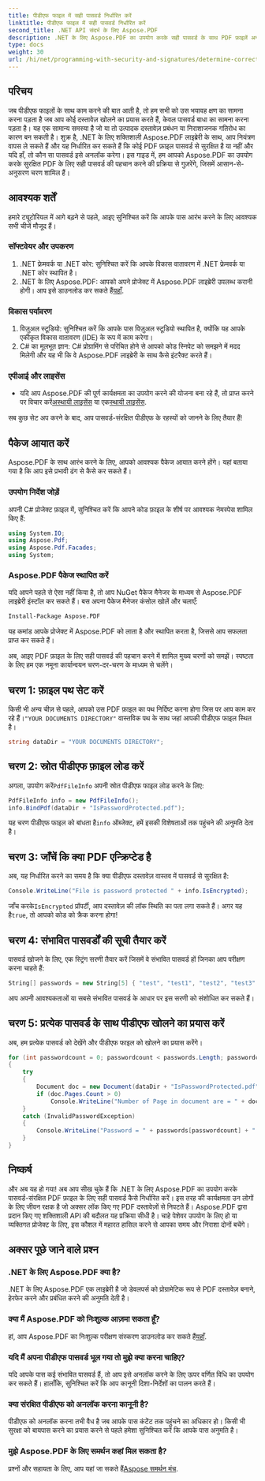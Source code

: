 ```yaml
---
title: पीडीएफ फाइल में सही पासवर्ड निर्धारित करें
linktitle: पीडीएफ फाइल में सही पासवर्ड निर्धारित करें
second_title: .NET API संदर्भ के लिए Aspose.PDF
description: .NET के लिए Aspose.PDF का उपयोग करके सही पासवर्ड के साथ PDF फ़ाइलें अनलॉक करें। आसानी से सही पासवर्ड की पहचान करना सीखें।
type: docs
weight: 30
url: /hi/net/programming-with-security-and-signatures/determine-correct-password/
---
```

## परिचय

जब पीडीएफ फाइलों के साथ काम करने की बात आती है, तो हम सभी को उस भयावह क्षण का सामना करना पड़ता है जब आप कोई दस्तावेज़ खोलने का प्रयास करते हैं, केवल पासवर्ड बाधा का सामना करना पड़ता है। यह एक सामान्य समस्या है जो या तो उत्पादक दस्तावेज़ प्रबंधन या निराशाजनक गतिरोध का कारण बन सकती है। शुक्र है, .NET के लिए शक्तिशाली Aspose.PDF लाइब्रेरी के साथ, आप नियंत्रण वापस ले सकते हैं और यह निर्धारित कर सकते हैं कि कोई PDF फ़ाइल पासवर्ड से सुरक्षित है या नहीं और यदि हाँ, तो कौन सा पासवर्ड इसे अनलॉक करेगा। इस गाइड में, हम आपको Aspose.PDF का उपयोग करके सुरक्षित PDF के लिए सही पासवर्ड की पहचान करने की प्रक्रिया से गुज़रेंगे, जिसमें आसान-से-अनुसरण चरण शामिल हैं।

## आवश्यक शर्तें

हमारे ट्यूटोरियल में आगे बढ़ने से पहले, आइए सुनिश्चित करें कि आपके पास आरंभ करने के लिए आवश्यक सभी चीजें मौजूद हैं। 

### सॉफ्टवेयर और उपकरण

1. .NET फ्रेमवर्क या .NET कोर: सुनिश्चित करें कि आपके विकास वातावरण में .NET फ्रेमवर्क या .NET कोर स्थापित है।
2.  .NET के लिए Aspose.PDF: आपको अपने प्रोजेक्ट में Aspose.PDF लाइब्रेरी उपलब्ध करानी होगी। आप इसे डाउनलोड कर सकते हैं[यहाँ](https://releases.aspose.com/pdf/net/).
   
### विकास पर्यावरण

1. विज़ुअल स्टूडियो: सुनिश्चित करें कि आपके पास विज़ुअल स्टूडियो स्थापित है, क्योंकि यह आपके एकीकृत विकास वातावरण (IDE) के रूप में काम करेगा।
2. C# का मूलभूत ज्ञान: C# प्रोग्रामिंग से परिचित होने से आपको कोड स्निपेट को समझने में मदद मिलेगी और यह भी कि वे Aspose.PDF लाइब्रेरी के साथ कैसे इंटरैक्ट करते हैं।

### एपीआई और लाइसेंस

-  यदि आप Aspose.PDF की पूर्ण कार्यक्षमता का उपयोग करने की योजना बना रहे हैं, तो प्राप्त करने पर विचार करें[अस्थायी लाइसेंस](https://purchase.aspose.com/temporary-license/) या एक[स्थायी लाइसेंस](https://purchase.aspose.com/buy).
  
सब कुछ सेट अप करने के बाद, आप पासवर्ड-संरक्षित पीडीएफ के रहस्यों को जानने के लिए तैयार हैं!

## पैकेज आयात करें

Aspose.PDF के साथ आरंभ करने के लिए, आपको आवश्यक पैकेज आयात करने होंगे। यहां बताया गया है कि आप इसे प्रभावी ढंग से कैसे कर सकते हैं।

### उपयोग निर्देश जोड़ें

अपनी C# प्रोजेक्ट फ़ाइल में, सुनिश्चित करें कि आपने कोड फ़ाइल के शीर्ष पर आवश्यक नेमस्पेस शामिल किए हैं:

```csharp
using System.IO;
using Aspose.Pdf;
using Aspose.Pdf.Facades;
using System;
```

### Aspose.PDF पैकेज स्थापित करें

यदि आपने पहले से ऐसा नहीं किया है, तो आप NuGet पैकेज मैनेजर के माध्यम से Aspose.PDF लाइब्रेरी इंस्टॉल कर सकते हैं। बस अपना पैकेज मैनेजर कंसोल खोलें और चलाएँ:

```bash
Install-Package Aspose.PDF
```

यह कमांड आपके प्रोजेक्ट में Aspose.PDF को लाता है और स्थापित करता है, जिससे आप सफलता प्राप्त कर सकते हैं।

अब, आइए PDF फ़ाइल के लिए सही पासवर्ड की पहचान करने में शामिल मुख्य चरणों को समझें। स्पष्टता के लिए हम एक नमूना कार्यान्वयन चरण-दर-चरण के माध्यम से चलेंगे।

## चरण 1: फ़ाइल पथ सेट करें

 किसी भी अन्य चीज़ से पहले, आपको उस PDF फ़ाइल का पथ निर्दिष्ट करना होगा जिस पर आप काम कर रहे हैं।`"YOUR DOCUMENTS DIRECTORY"` वास्तविक पथ के साथ जहां आपकी पीडीएफ फाइल स्थित है।

```csharp
string dataDir = "YOUR DOCUMENTS DIRECTORY";
```

## चरण 2: स्रोत पीडीएफ फ़ाइल लोड करें

 अगला, उपयोग करें`PdfFileInfo` अपनी स्रोत पीडीएफ फाइल लोड करने के लिए:

```csharp
PdfFileInfo info = new PdfFileInfo();
info.BindPdf(dataDir + "IsPasswordProtected.pdf");
```

 यह चरण पीडीएफ फाइल को बांधता है`info` ऑब्जेक्ट, हमें इसकी विशेषताओं तक पहुंचने की अनुमति देता है।

## चरण 3: जाँचें कि क्या PDF एन्क्रिप्टेड है

अब, यह निर्धारित करने का समय है कि क्या पीडीएफ दस्तावेज़ वास्तव में पासवर्ड से सुरक्षित है:

```csharp
Console.WriteLine("File is password protected " + info.IsEncrypted);
```

 जाँच करके`IsEncrypted` प्रॉपर्टी, आप दस्तावेज़ की लॉक स्थिति का पता लगा सकते हैं। अगर यह है`true`, तो आपको कोड को क्रैक करना होगा!

## चरण 4: संभावित पासवर्डों की सूची तैयार करें

पासवर्ड खोजने के लिए, एक स्ट्रिंग सरणी तैयार करें जिसमें वे संभावित पासवर्ड हों जिनका आप परीक्षण करना चाहते हैं:

```csharp
String[] passwords = new String[5] { "test", "test1", "test2", "test3", "sample" };
```

आप अपनी आवश्यकताओं या सबसे संभावित पासवर्ड के आधार पर इस सरणी को संशोधित कर सकते हैं।

## चरण 5: प्रत्येक पासवर्ड के साथ पीडीएफ खोलने का प्रयास करें

अब, हम प्रत्येक पासवर्ड को देखेंगे और पीडीएफ फाइल को खोलने का प्रयास करेंगे। 

```csharp
for (int passwordcount = 0; passwordcount < passwords.Length; passwordcount++)
{
    try
    {
        Document doc = new Document(dataDir + "IsPasswordProtected.pdf", passwords[passwordcount]);
        if (doc.Pages.Count > 0)
            Console.WriteLine("Number of Page in document are = " + doc.Pages.Count);
    }
    catch (InvalidPasswordException)
    {
        Console.WriteLine("Password = " + passwords[passwordcount] + "  is not correct");
    }
}
```

## निष्कर्ष

और अब यह हो गया! अब आप सीख चुके हैं कि .NET के लिए Aspose.PDF का उपयोग करके पासवर्ड-संरक्षित PDF फ़ाइल के लिए सही पासवर्ड कैसे निर्धारित करें। इस तरह की कार्यक्षमता उन लोगों के लिए जीवन रक्षक है जो अक्सर लॉक किए गए PDF दस्तावेज़ों से निपटते हैं। Aspose.PDF द्वारा प्रदान किए गए शक्तिशाली API की बदौलत यह प्रक्रिया सीधी है। चाहे पेशेवर उपयोग के लिए हो या व्यक्तिगत प्रोजेक्ट के लिए, इस कौशल में महारत हासिल करने से आपका समय और निराशा दोनों बचेंगे।

## अक्सर पूछे जाने वाले प्रश्न

### .NET के लिए Aspose.PDF क्या है?
.NET के लिए Aspose.PDF एक लाइब्रेरी है जो डेवलपर्स को प्रोग्रामेटिक रूप से PDF दस्तावेज़ बनाने, हेरफेर करने और प्रबंधित करने की अनुमति देती है।

### क्या मैं Aspose.PDF को निःशुल्क आज़मा सकता हूँ?
 हां, आप Aspose.PDF का निःशुल्क परीक्षण संस्करण डाउनलोड कर सकते हैं[यहाँ](https://releases.aspose.com).

### यदि मैं अपना पीडीएफ पासवर्ड भूल गया तो मुझे क्या करना चाहिए?
यदि आपके पास कई संभावित पासवर्ड हैं, तो आप इसे अनलॉक करने के लिए ऊपर वर्णित विधि का उपयोग कर सकते हैं। हालाँकि, सुनिश्चित करें कि आप कानूनी दिशा-निर्देशों का पालन करते हैं।

### क्या संरक्षित पीडीएफ को अनलॉक करना कानूनी है?
पीडीएफ को अनलॉक करना तभी वैध है जब आपके पास कंटेंट तक पहुंचने का अधिकार हो। किसी भी सुरक्षा को बायपास करने का प्रयास करने से पहले हमेशा सुनिश्चित करें कि आपके पास अनुमति है।

### मुझे Aspose.PDF के लिए समर्थन कहां मिल सकता है?
प्रश्नों और सहायता के लिए, आप यहां जा सकते हैं[Aspose समर्थन मंच](https://forum.aspose.com/c/pdf/10).